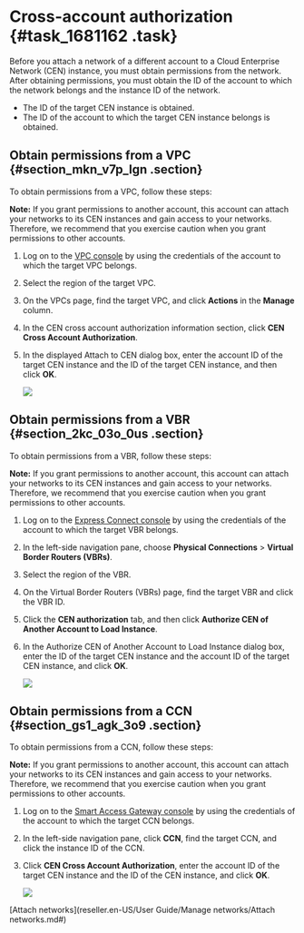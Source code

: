 # Cross-account authorization {#task_1681162 .task}

Before you attach a network of a different account to a Cloud Enterprise Network \(CEN\) instance, you must obtain permissions from the network. After obtaining permissions, you must obtain the ID of the account to which the network belongs and the instance ID of the network.

-   The ID of the target CEN instance is obtained.
-   The ID of the account to which the target CEN instance belongs is obtained.

## Obtain permissions from a VPC {#section_mkn_v7p_lgn .section}

To obtain permissions from a VPC, follow these steps:

**Note:** If you grant permissions to another account, this account can attach your networks to its CEN instances and gain access to your networks. Therefore, we recommend that you exercise caution when you grant permissions to other accounts.

1.  Log on to the [VPC console](https://partners-intl.aliyun.com/login-required#/vpc) by using the credentials of the account to which the target VPC belongs.
2.  Select the region of the target VPC.
3.  On the VPCs page, find the target VPC, and click **Actions** in the **Manage** column.
4.  In the CEN cross account authorization information section, click **CEN Cross Account Authorization**.
5.  In the displayed Attach to CEN dialog box, enter the account ID of the target CEN instance and the ID of the target CEN instance, and then click **OK**. 

    ![](http://static-aliyun-doc.oss-cn-hangzhou.aliyuncs.com/assets/img/7449/156695400556827_en-US.png)


## Obtain permissions from a VBR {#section_2kc_03o_0us .section}

To obtain permissions from a VBR, follow these steps:

**Note:** If you grant permissions to another account, this account can attach your networks to its CEN instances and gain access to your networks. Therefore, we recommend that you exercise caution when you grant permissions to other accounts.

1.  Log on to the [Express Connect console](https://partners-intl.console.aliyun.com/#/ri) by using the credentials of the account to which the target VBR belongs.
2.  In the left-side navigation pane, choose **Physical Connections** \> **Virtual Border Routers \(VBRs\)**.
3.  Select the region of the VBR.
4.  On the Virtual Border Routers \(VBRs\) page, find the target VBR and click the VBR ID.
5.  Click the **CEN authorization** tab, and then click **Authorize CEN of Another Account to Load Instance**.
6.  In the Authorize CEN of Another Account to Load Instance dialog box, enter the ID of the target CEN instance and the account ID of the target CEN instance, and click **OK**. 

    ![](http://static-aliyun-doc.oss-cn-hangzhou.aliyuncs.com/assets/img/7449/156695400556837_en-US.png)


## Obtain permissions from a CCN {#section_gs1_agk_3o9 .section}

To obtain permissions from a CCN, follow these steps:

**Note:** If you grant permissions to another account, this account can attach your networks to its CEN instances and gain access to your networks. Therefore, we recommend that you exercise caution when you grant permissions to other accounts.

1.  Log on to the [Smart Access Gateway console](https://partners-intl.aliyun.com) by using the credentials of the account to which the target CCN belongs.
2.  In the left-side navigation pane, click **CCN**, find the target CCN, and click the instance ID of the CCN.
3.  Click **CEN Cross Account Authorization**, enter the account ID of the target CEN instance and the ID of the CEN instance, and click **OK**. 

    ![](http://static-aliyun-doc.oss-cn-hangzhou.aliyuncs.com/assets/img/7449/156695400556877_en-US.png)


[Attach networks](reseller.en-US/User Guide/Manage networks/Attach networks.md#)

